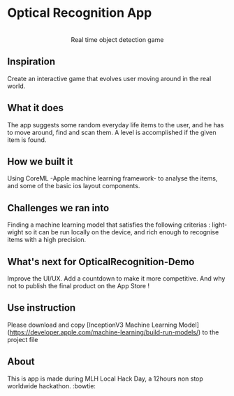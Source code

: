 # Optical Recognition  App
<br>
<div style="text-align: center">Real time object detection game </div>

## Inspiration

Create an interactive game that evolves user moving around in the real world.

## What it does

The app suggests some random everyday life items to the user, and he has to move around, find and scan them. A level is accomplished if the given item is found. 

## How we built it

Using CoreML -Apple machine learning framework- to analyse the items, and some of the basic ios layout components. 

## Challenges we ran into

Finding a machine learning model that satisfies the following criterias : light-wight so it can be run locally on the device, and rich enough to recognise items with a high precision.

## What's next for OpticalRecognition-Demo

Improve the UI/UX. Add a countdown to make it more competitive. And why not to publish the final product on the App Store ! 

## Use instruction

Please download and copy [InceptionV3 Machine Learning Model] (https://developer.apple.com/machine-learning/build-run-models/) to the project file

## About 

This is app is made during MLH Local Hack Day, a 12hours non stop worldwide hackathon. :bowtie:
